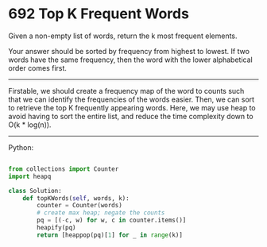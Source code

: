 # 692 Top K Frequent Words

Given a non-empty list of words, return the k most frequent elements.

Your answer should be sorted by frequency from highest to lowest. If two words
have the same frequency, then the word with the lower alphabetical order comes
first.

---

Firstable, we should create a frequency map of the word to counts such that we
can identify the frequencies of the words easier. Then, we can sort to retrieve
the top K frequently appearing words. Here, we may use heap to avoid having to
sort the entire list, and reduce the time complexity down to O(k * log(n)).

---

Python:

```python

from collections import Counter
import heapq

class Solution:
    def topKWords(self, words, k):
        counter = Counter(words)
        # create max heap; negate the counts
        pq = [(-c, w) for w, c in counter.items()]
        heapify(pq)
        return [heappop(pq)[1] for _ in range(k)]
```
